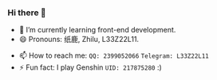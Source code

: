 ### Hi there 👋

<!-- ![](https://github-readme-stats.vercel.app/api?username=L33Z22L11) -->

<!-- - 🔭 I’m currently working on [ExamClock](https://github.com/L33Z22L11/ExamClock)[(visit)](https://exam.cooo.site). -->
- 🌱 I’m currently learning front-end development.
- 😄 Pronouns: 纸鹿, Zhilu, L33Z22L11.
<!-- - 👯 I’m looking to collaborate on site -->
<!-- - 🤔 I’m looking for help with  -->
<!-- - 💬 Ask me about  -->
- 📫 How to reach me: `QQ: 2399052066` `Telegram: L33Z22L11`
- ⚡ Fun fact: I play Genshin `UID: 217875280` :)
